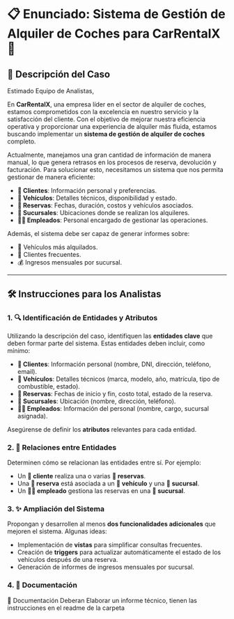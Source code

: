 # 📋 Enunciado: Sistema de Gestión de Alquiler de Coches para CarRentalX 🚗

## 📄 Descripción del Caso

Estimado Equipo de Analistas,  

En **CarRentalX**, una empresa líder en el sector de alquiler de coches, estamos comprometidos con la excelencia en nuestro servicio y la satisfacción del cliente. Con el objetivo de mejorar nuestra eficiencia operativa y proporcionar una experiencia de alquiler más fluida, estamos buscando implementar un **sistema de gestión de alquiler de coches** completo.  

Actualmente, manejamos una gran cantidad de información de manera manual, lo que genera retrasos en los procesos de reserva, devolución y facturación. Para solucionar esto, necesitamos un sistema que nos permita gestionar de manera eficiente:  
- **👤 Clientes**: Información personal y preferencias.  
- **🚗 Vehículos**: Detalles técnicos, disponibilidad y estado.  
- **📅 Reservas**: Fechas, duración, costos y vehículos asociados.  
- **🏢 Sucursales**: Ubicaciones donde se realizan los alquileres.  
- **👨‍💼 Empleados**: Personal encargado de gestionar las operaciones.  

Además, el sistema debe ser capaz de generar informes sobre:  
- 🚗 Vehículos más alquilados.  
- 👤 Clientes frecuentes.  
- 💰 Ingresos mensuales por sucursal.  

---

## 🛠️ Instrucciones para los Analistas

### 1. **🔍 Identificación de Entidades y Atributos**  
   Utilizando la descripción del caso, identifiquen las **entidades clave** que deben formar parte del sistema. Estas entidades deben incluir, como mínimo:  
   - **👤 Clientes**: Información personal (nombre, DNI, dirección, teléfono, email).  
   - **🚗 Vehículos**: Detalles técnicos (marca, modelo, año, matrícula, tipo de combustible, estado).  
   - **📅 Reservas**: Fechas de inicio y fin, costo total, estado de la reserva.  
   - **🏢 Sucursales**: Ubicación (nombre, dirección, teléfono).  
   - **👨‍💼 Empleados**: Información del personal (nombre, cargo, sucursal asignada).  

   Asegúrense de definir los **atributos** relevantes para cada entidad.  

### 2. **🔗 Relaciones entre Entidades**  
   Determinen cómo se relacionan las entidades entre sí. Por ejemplo:  
   - Un **👤 cliente** realiza una o varias **📅 reservas**.  
   - Una **📅 reserva** está asociada a un **🚗 vehículo** y una **🏢 sucursal**.  
   - Un **👨‍💼 empleado** gestiona las reservas en una **🏢 sucursal**.  

### 3. **✨ Ampliación del Sistema**  
   Propongan y desarrollen al menos **dos funcionalidades adicionales** que mejoren el sistema. Algunas ideas:  
   - Implementación de **vistas** para simplificar consultas frecuentes.  
   - Creación de **triggers** para actualizar automáticamente el estado de los vehículos después de una reserva.  
   - Generación de informes de ingresos mensuales por sucursal.  

### 4. **📝 Documentación**  
  📝 Documentación Deberan Elaborar un informe técnico, tienen las instrucciones en el readme de la carpeta
